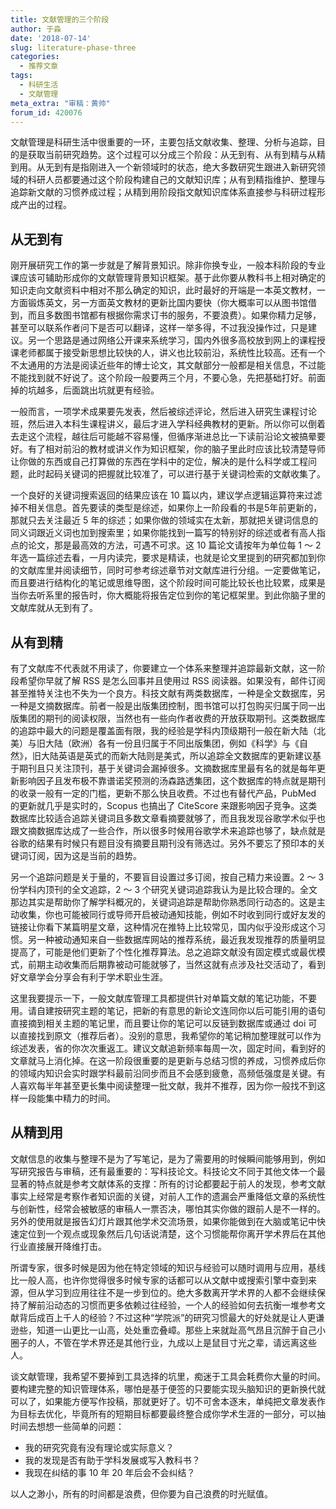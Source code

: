 ```yaml
---
title: 文献管理的三个阶段
author: 于淼
date: '2018-07-14'
slug: literature-phase-three
categories:
  - 推荐文章
tags:
  - 科研生活
  - 文献管理
meta_extra: "审稿：黄帅"
forum_id: 420076
---
```


文献管理是科研生活中很重要的一环，主要包括文献收集、整理、分析与追踪，目的是获取当前研究趋势。这个过程可以分成三个阶段：从无到有、从有到精与从精到用。从无到有是指刚进入一个新领域时的状态，绝大多数研究生跟进入新研究领域的科研人员都要通过这个阶段构建自己的文献知识库；从有到精指维护、整理与追踪新文献的习惯养成过程；从精到用阶段指文献知识库体系直接参与科研过程形成产出的过程。

## 从无到有

刚开展研究工作的第一步就是了解背景知识。除非你换专业，一般本科阶段的专业课应该可辅助形成你的文献管理背景知识框架。基于此你要从教科书上相对确定的知识走向文献资料中相对不那么确定的知识，此时最好的开端是一本英文教材，一方面锻炼英文，另一方面英文教材的更新比国内要快（你大概率可以从图书馆借到，而且多数图书馆都有根据你需求订书的服务，不要浪费）。如果你精力足够，甚至可以联系作者问下是否可以翻译，这样一举多得，不过我没操作过，只是建议。另一个思路是通过网络公开课来系统学习，国内外很多高校放到网上的课程授课老师都属于接受新思想比较快的人，讲义也比较前沿，系统性比较高。还有一个不太通用的方法是阅读近些年的博士论文，其文献部分一般都是相关信息，不过能不能找到就不好说了。这个阶段一般要两三个月，不要心急，先把基础打好。前面掉的坑越多，后面跳出坑就更有经验。

一般而言，一项学术成果要先发表，然后被综述评论，然后进入研究生课程讨论班，然后进入本科生课程讲义，最后才进入学科经典教材的更新。所以你可以倒着去走这个流程，越往后可能越不容易懂，但循序渐进总比一下读前沿论文被搞晕要好。有了相对前沿的教材或讲义作为知识框架，你的脑子里此时应该比较清楚导师让你做的东西或自己打算做的东西在学科中的定位，解决的是什么科学或工程问题，此时起码关键词的把握就比较准了，可以进行基于关键词检索的文献收集了。

一个良好的关键词搜索返回的结果应该在 10 篇以内，建议学点逻辑运算符来过滤掉不相关信息。首先要读的类型是综述，如果你上一阶段看的书是5年前更新的，那就只去关注最近 5 年的综述；如果你做的领域实在太新，那就把关键词信息的同义词跟近义词也加到搜索里；如果你能找到一篇写的特别好的综述或者有高人指点的论文，那是最高效的方法，可遇不可求。这 10 篇论文请按年为单位每 1 ～ 2 年选一篇综述去看，一月内读完，要求是精读，也就是论文里提到的研究都加到你的文献库里并阅读细节，同时可参考综述章节对文献库进行分组。一定要做笔记，而且要进行结构化的笔记或思维导图，这个阶段时间可能比较长也比较累，成果是当你去听系里的报告时，你大概能将报告定位到你的笔记框架里。到此你脑子里的文献库就从无到有了。

## 从有到精

有了文献库不代表就不用读了，你要建立一个体系来整理并追踪最新文献，这一阶段希望你早就了解 RSS 是怎么回事并且使用过 RSS 阅读器。如果没有，邮件订阅甚至推特关注也不失为一个良方。科技文献有两类数据库，一种是全文数据库，另一种是文摘数据库。前者一般是出版集团控制，图书馆可以打包购买归属于同一出版集团的期刊的阅读权限，当然也有一些向作者收费的开放获取期刊。这类数据库的追踪中最大的问题是覆盖面有限，我的经验是学科内顶级期刊一般在新大陆（北美）与旧大陆（欧洲）各有一份且归属于不同出版集团，例如《科学》与《自然》，旧大陆英语是英式的而新大陆则是美式，所以追踪全文数据库的更新建议基于期刊且只关注顶刊，基于关键词会漏掉很多。文摘数据库里最有名的就是每年更新影响因子且发布极不靠谱诺奖预测的汤森路透集团，这个数据库的特点就是期刊的收录一般有一定的门槛，更新不那么快且收费。不过也有替代产品，PubMed 的更新就几乎是实时的，Scopus 也搞出了 CiteScore 来跟影响因子竞争。这类数据库比较适合追踪关键词且多数文章看摘要就够了，而且我发现谷歌学术似乎也跟文摘数据库达成了一些合作，所以很多时候用谷歌学术来追踪也够了，缺点就是谷歌的结果有时候只有题目没有摘要且期刊没有筛选过。另外不要忘了预印本的关键词订阅，因为这是当前的趋势。

另一个追踪问题是关于量的，不要盲目设置过多订阅，按自己精力来设置。2 ～ 3 份学科内顶刊的全文追踪，2 ～ 3 个研究关键词追踪我认为是比较合理的。全文那边其实是帮助你了解学科概况的，关键词追踪是帮助你熟悉同行动态的。这是主动收集，你也可能被同行或导师开启被动通知技能，例如不时收到同行或好友发的链接让你看下某篇明星文章，这种情况在推特上比较常见，国内似乎没形成这个习惯。另一种被动通知来自一些数据库网站的推荐系统，最近我发现推荐的质量明显提高了，可能是他们更新了个性化推荐算法。总之追踪文献没有固定模式或最优模式，前期主动收集而后期靠被动可能就够了，当然这就有点涉及社交活动了，看到好文章学会分享会有利于学术职业生涯。

这里我要提示一下，一般文献库管理工具都提供针对单篇文献的笔记功能，不要用。请自建按研究主题的笔记，把新的有意思的新论文连同你以后可能引用的语句直接摘到相关主题的笔记里，而且要让你的笔记可以反链到数据库或通过 doi 可以直接找到原文（推荐后者）。没别的意思，我希望你的笔记稍加整理就可以作为综述发表，省的你次次重返工。建议文献追新频率每周一次，固定时间，看到好的文章就马上消化掉。在这一阶段很重要的是更新与总结习惯的养成，习惯养成后你的领域内知识会实时跟学科最前沿同步而且不会感到疲惫，高频低强度是关键。有人喜欢每半年甚至更长集中阅读整理一批文献，我并不推荐，因为你一般找不到这样一段能集中精力的时间。

## 从精到用

文献信息的收集与整理不是为了写笔记，是为了需要用的时候瞬间能够用到，例如写研究报告与审稿，还有最重要的：写科技论文。科技论文不同于其他文体一个最显著的特点就是参考文献体系的支撑：所有的讨论都要起于前人的发现，参考文献事实上经常是考察作者知识面的关键，对前人工作的遗漏会严重降低文章的系统性与创新性，经常会被敏感的审稿人一票否决，哪怕其实你做的跟前人是不一样的。另外的使用就是报告幻灯片跟其他学术交流场景，如果你能做到在大脑或笔记中快速定位到一个观点或现象然后几句话说清楚，这个习惯能帮你离开学术界后在其他行业直接展开降维打击。

所谓专家，很多时候是因为他在特定领域的知识与经验可以随时调用与应用，基线比一般人高，也许你觉得很多时候专家的话都可以从文献中或搜索引擎中查到来源，但从学习到应用往往不是一步到位的。绝大多数离开学术界的人都不会继续保持了解前沿动态的习惯而更多依赖过往经验，一个人的经验如何去抗衡一堆参考文献背后成百上千人的经验？不过这种“学院派”的研究习惯最大的好处就是让人更谦逊些，知道一山更比一山高，处处重峦叠嶂。那些上来就趾高气昂且沉醉于自己小圈子的人，不管在学术界还是其他行业，九成以上是鼠目寸光之辈，请远离这些人。

谈文献管理，我希望不要掉到工具选择的坑里，痴迷于工具会耗费你大量的时间。要构建完整的知识管理体系，哪怕是基于便签的只要能实现头脑知识的更新换代就可以了，如果能方便写作投稿，那就更好了。切不可舍本逐末，单纯把文章发表作为目标去优化，毕竟所有的短期目标都要最终整合成你学术生涯的一部分，可以抽时间去想想一些简单的问题：

- 我的研究究竟有没有理论或实际意义？
- 我的发现是否有助于学科发展或写入教科书？
- 我现在纠结的事 10 年 20 年后会不会纠结？

以人之渺小，所有的时间都是浪费，但你要为自己浪费的时光赋值。
